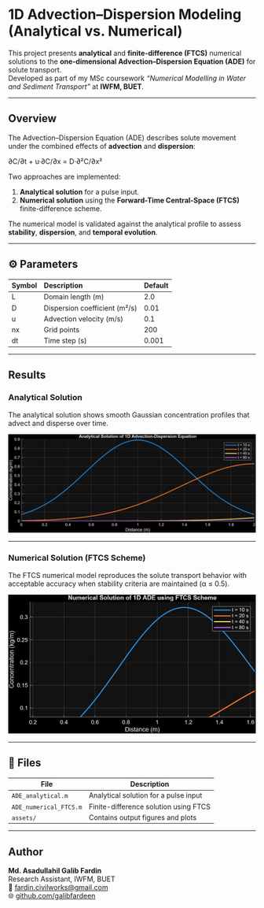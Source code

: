 # 1D Advection–Dispersion Modeling (Analytical vs. Numerical)

This project presents **analytical** and **finite-difference (FTCS)** numerical solutions to the **one-dimensional Advection–Dispersion Equation (ADE)** for solute transport.  
Developed as part of my MSc coursework *“Numerical Modelling in Water and Sediment Transport”* at **IWFM, BUET**.

---

##  Overview

The Advection–Dispersion Equation (ADE) describes solute movement under the combined effects of **advection** and **dispersion**:

∂C/∂t + u·∂C/∂x = D·∂²C/∂x²


Two approaches are implemented:
1. **Analytical solution** for a pulse input.  
2. **Numerical solution** using the **Forward-Time Central-Space (FTCS)** finite-difference scheme.

The numerical model is validated against the analytical profile to assess **stability**, **dispersion**, and **temporal evolution**.

---

## ⚙️ Parameters

| Symbol | Description | Default |
|:--|:--|:--|
| L | Domain length (m) | 2.0 |
| D | Dispersion coefficient (m²/s) | 0.01 |
| u | Advection velocity (m/s) | 0.1 |
| nx | Grid points | 200 |
| dt | Time step (s) | 0.001 |

---

##  Results

### Analytical Solution
The analytical solution shows smooth Gaussian concentration profiles that advect and disperse over time.

![Analytical ADE Plot](assets/ade_analytical_plot.jpg)

---

### Numerical Solution (FTCS Scheme)
The FTCS numerical model reproduces the solute transport behavior with acceptable accuracy when stability criteria are maintained (α ≤ 0.5).

![Numerical ADE Plot](assets/ade_numerical.jpg)

---

## 📁 Files

| File | Description |
|------|--------------|
| `ADE_analytical.m` | Analytical solution for a pulse input |
| `ADE_numerical_FTCS.m` | Finite-difference solution using FTCS |
| `assets/` | Contains output figures and plots |

---

##  Author

**Md. Asadullahil Galib Fardin**  
Research Assistant, IWFM, BUET  
📧 [fardin.civilworks@gmail.com](mailto:fardin.civilworks@gmail.com)  
🌐 [github.com/galibfardeen](https://github.com/galibfardeen)
